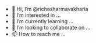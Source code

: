 - 👋 Hi, I’m @richasharmavakharia
- 👀 I’m interested in ...
- 🌱 I’m currently learning ...
- 💞️ I’m looking to collaborate on ...
- 📫 How to reach me ...

<!---
richasharmavakharia/richasharmavakharia is a ✨ special ✨ repository because its `README.md` (this file) appears on your GitHub profile.
You can click the Preview link to take a look at your changes.
--->
